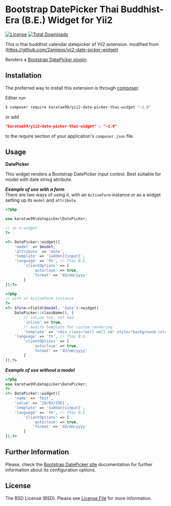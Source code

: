 Bootstrap DatePicker Thai Buddhist-Era (B.E.) Widget for Yii2
====================================

[![License](https://poser.pugx.org/karatae99/yii2-date-picker-thai-widget/license)](https://packagist.org/packages/karatae99/yii2-date-picker-thai-widget)
[![Total Downloads](https://poser.pugx.org/karatae99/yii2-date-picker-thai-widget/downloads)](https://packagist.org/packages/karatae99/yii2-date-picker-thai-widget)

This is thai buddhist calendar datepicker of Yii2 extension. modified from (https://github.com/2amigos/yii2-date-picker-widget)

Renders a [Bootstrap DatePicker plugin](http://bootstrapformhelpers.com/datepicker/).

Installation
------------
The preferred way to install this extension is through [composer](http://getcomposer.org/download/).

Either run

```bash
$ composer require karatae99/yii2-date-picker-thai-widget "~1.0"
```
or add

```json
"karatae99/yii2-date-picker-thai-widget" : "~1.0"
```

to the require section of your application's `composer.json` file.

Usage
-----

**DatePicker**

This widget renders a Bootstrap DatePicker input control. Best suitable for model with date string attribute.

***Example of use with a form***  
There are two ways of using it, with an `ActiveForm` instance or as a widget setting up its `model` and `attribute`.

```php
<?php

use karatae99\datepicker\DatePicker;

// as a widget
?>

<?= DatePicker::widget([
    'model' => $model,
    'attribute' => 'date',
    'template' => '{addon}{input}',
	'language' => 'th', // Thai B.E.
        'clientOptions' => [
            'autoclose' => true,
            'format' => 'dd/mm/yyyy'
        ]
]);?>

<?php 
// with an ActiveForm instance 
?>
<?= $form->field($model, 'date')->widget(
    DatePicker::className(), [
        // inline too, not bad
        'inline' => true, 
        // modify template for custom rendering
        'template' => '<div class="well well-sm" style="background-color: #fff; width:250px">{input}</div>',
	'language' => 'th', // Thai B.E.
        'clientOptions' => [
            'autoclose' => true,
            'format' => 'dd/mm/yyyy'
        ]
]);?>
```  
***Example of use without a model***

```php
<?php
use karatae99\datepicker\DatePicker;
?>
<?= DatePicker::widget([
    'name' => 'Test',
    'value' => '20/03/2561',
    'template' => '{addon}{input}',
	'language' => 'th', // Thai B.E.
        'clientOptions' => [
            'autoclose' => true,
            'format' => 'dd/mm/yyyy'
        ]
]);?>
```


Further Information
-------------------
Please, check the [Bootstrap DatePicker site](http://bootstrap-datepicker.readthedocs.io/en/latest/) documentation for further information about its configuration options. 


License
-------
The BSD License (BSD). Please see [License File](LICENSE.md) for more information.

